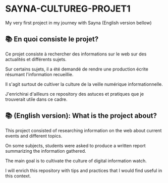 # SAYNA-CULTUREG-PROJET1
My very first project in my journey with Sayna
(English version bellow)

## 📚 En quoi consiste le projet?

Ce projet consiste à rechercher des informations sur le web sur des actualités et différents sujets. 

Sur certains sujets, il a été demandé de rendre une production écrite résumant l'information recueillie. 

Il s'agit surtout de cultiver la culture de la veille numérique informationnelle.

J'enrichirai d'ailleurs ce repository des astuces et pratiques que je trouverait utile dans ce cadre.

## 📚 (English version): What is the project about?

This project consisted of researching information on the web about current events and different topics. 

On some subjects, students were asked to produce a written report summarizing the information gathered. 

The main goal is to cultivate the culture of digital information watch.

I will enrich this repository with tips and practices that I would find useful in this context.

